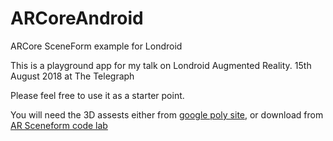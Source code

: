 # ARCoreAndroid
ARCore SceneForm example for Londroid

This is a playground app for my talk on Londroid Augmented Reality. 15th August 2018 at The Telegraph

Please feel free to use it as a starter point. 

You will need the 3D assests either from [google poly site](https://poly.google.com/), or download from
[AR Sceneform code lab](https://github.com/googlecodelabs/sceneform-intro/tree/master/sampledata)

